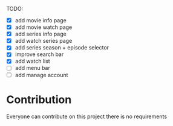 TODO:

- [x] add movie info page
- [x] add movie watch page
- [x] add series info page
- [x] add watch series page
- [x] add series season + episode selector
- [x] improve search bar
- [x] add watch list
- [ ] add menu bar
- [ ] add manage account

# Contribution

Everyone can contribute on this project there is no requirements
